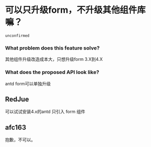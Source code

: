 # 可以只升级form，不升级其他组件库嘛？

`unconfirmed`

### What problem does this feature solve?

其他组件升级改造成本大，只想升级form 3.X到4.X

### What does the proposed API look like?

antd form可以单独升级

<!-- generated by ant-design-issue-helper. DO NOT REMOVE -->

## RedJue

可以试试安装4.x的antd 只引入 form 组件

## afc163

抱歉，不可以。
